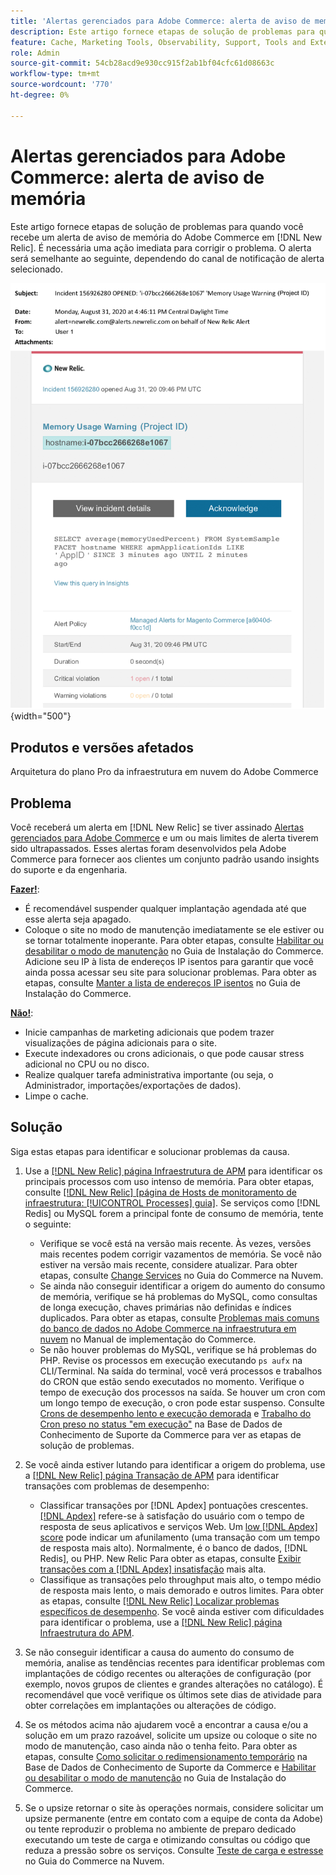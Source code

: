 ```yaml
---
title: 'Alertas gerenciados para Adobe Commerce: alerta de aviso de memória'
description: Este artigo fornece etapas de solução de problemas para quando você recebe um alerta de aviso de memória do Adobe Commerce no [!DNL New Relic]. É necessária uma ação imediata para corrigir o problema.
feature: Cache, Marketing Tools, Observability, Support, Tools and External Services
role: Admin
source-git-commit: 54cb28acd9e930cc915f2ab1bf04cfc61d08663c
workflow-type: tm+mt
source-wordcount: '770'
ht-degree: 0%

---
```


# Alertas gerenciados para Adobe Commerce: alerta de aviso de memória

Este artigo fornece etapas de solução de problemas para quando você recebe um alerta de aviso de memória do Adobe Commerce em [!DNL New Relic]. É necessária uma ação imediata para corrigir o problema. O alerta será semelhante ao seguinte, dependendo do canal de notificação de alerta selecionado.

![aviso de memória](../../assets/managed-alerts/memory-warning-magento-managed.png){width="500"}

## Produtos e versões afetados

Arquitetura do plano Pro da infraestrutura em nuvem do Adobe Commerce

## Problema

Você receberá um alerta em [!DNL New Relic] se tiver assinado [Alertas gerenciados para Adobe Commerce](managed-alerts-for-magento-commerce.md) e um ou mais limites de alerta tiverem sido ultrapassados. Esses alertas foram desenvolvidos pela Adobe Commerce para fornecer aos clientes um conjunto padrão usando insights do suporte e da engenharia.

<u>**Fazer!**</u>:

* É recomendável suspender qualquer implantação agendada até que esse alerta seja apagado.
* Coloque o site no modo de manutenção imediatamente se ele estiver ou se tornar totalmente inoperante. Para obter etapas, consulte [Habilitar ou desabilitar o modo de manutenção](https://experienceleague.adobe.com/pt-br/docs/commerce-operations/installation-guide/tutorials/maintenance-mode) no Guia de Instalação do Commerce. Adicione seu IP à lista de endereços IP isentos para garantir que você ainda possa acessar seu site para solucionar problemas. Para obter as etapas, consulte [Manter a lista de endereços IP isentos](https://experienceleague.adobe.com/pt-br/docs/commerce-operations/installation-guide/tutorials/maintenance-mode#maintain-the-list-of-exempt-ip-addresses) no Guia de Instalação do Commerce.

<u>**Não!**</u>:

* Inicie campanhas de marketing adicionais que podem trazer visualizações de página adicionais para o site.
* Execute indexadores ou crons adicionais, o que pode causar stress adicional no CPU ou no disco.
* Realize qualquer tarefa administrativa importante (ou seja, o Administrador, importações/exportações de dados).
* Limpe o cache.

## Solução

Siga estas etapas para identificar e solucionar problemas da causa.

1. Use a [[!DNL New Relic] página Infraestrutura de APM](https://docs.newrelic.com/docs/infrastructure/infrastructure-ui-pages/infra-hosts-ui-page/) para identificar os principais processos com uso intenso de memória. Para obter etapas, consulte [[!DNL New Relic] [página de Hosts de monitoramento de infraestrutura: [!UICONTROL Processes] guia]](https://docs.newrelic.com/docs/infrastructure/infrastructure-ui-pages/infra-hosts-ui-page/#processes). Se serviços como [!DNL Redis] ou MySQL forem a principal fonte de consumo de memória, tente o seguinte:

   * Verifique se você está na versão mais recente. Às vezes, versões mais recentes podem corrigir vazamentos de memória. Se você não estiver na versão mais recente, considere atualizar. Para obter etapas, consulte [Change Services](https://experienceleague.adobe.com/pt-br/docs/commerce-on-cloud/user-guide/configure/service/services-yaml) no Guia do Commerce na Nuvem.
   * Se ainda não conseguir identificar a origem do aumento do consumo de memória, verifique se há problemas do MySQL, como consultas de longa execução, chaves primárias não definidas e índices duplicados. Para obter as etapas, consulte [Problemas mais comuns do banco de dados no Adobe Commerce na infraestrutura em nuvem](https://experienceleague.adobe.com/docs/commerce-operations/implementation-playbook/best-practices/maintenance/resolve-database-performance-issues.html?lang=pt-BR) no Manual de implementação do Commerce.
   * Se não houver problemas do MySQL, verifique se há problemas do PHP. Revise os processos em execução executando `ps aufx` na CLI/Terminal. Na saída do terminal, você verá processos e trabalhos do CRON que estão sendo executados no momento. Verifique o tempo de execução dos processos na saída. Se houver um cron com um longo tempo de execução, o cron pode estar suspenso. Consulte [Crons de desempenho lento e execução demorada](https://experienceleague.adobe.com/pt-br/docs/commerce-knowledge-base/kb/troubleshooting/miscellaneous/slow-performance-slow-and-long-running-crons) e [Trabalho do Cron preso no status &quot;em execução&quot;](https://experienceleague.adobe.com/pt-br/docs/commerce-knowledge-base/kb/troubleshooting/miscellaneous/cron-job-is-stuck-in-running-status) na Base de Dados de Conhecimento de Suporte da Commerce para ver as etapas de solução de problemas.

1. Se você ainda estiver lutando para identificar a origem do problema, use a [[!DNL New Relic] página Transação de APM](https://docs.newrelic.com/docs/apm/applications-menu/monitoring/transactions-page-find-specific-performance-problems) para identificar transações com problemas de desempenho:

   * Classificar transações por [!DNL Apdex] pontuações crescentes. [[!DNL Apdex]](https://docs.newrelic.com/docs/apm/new-relic-apm/apdex/apdex-measure-user-satisfaction) refere-se à satisfação do usuário com o tempo de resposta de seus aplicativos e serviços Web. Um [low [!DNL Apdex] score](managed-alerts-for-magento-commerce-apdex-warning-alert.md) pode indicar um afunilamento (uma transação com um tempo de resposta mais alto). Normalmente, é o banco de dados, [!DNL Redis], ou PHP. New Relic Para obter as etapas, consulte [Exibir transações com a  [!DNL Apdex] insatisfação](https://docs.newrelic.com/docs/apm/new-relic-apm/apdex/view-your-apdex-score#apdex-dissat) mais alta.
   * Classifique as transações pelo throughput mais alto, o tempo médio de resposta mais lento, o mais demorado e outros limites. Para obter as etapas, consulte [[!DNL New Relic] Localizar problemas específicos de desempenho](https://docs.newrelic.com/docs/apm/applications-menu/monitoring/transactions-page-find-specific-performance-problems). Se você ainda estiver com dificuldades para identificar o problema, use a [[!DNL New Relic] página Infraestrutura do APM](https://docs.newrelic.com/docs/infrastructure/infrastructure-ui-pages/infra-hosts-ui-page/).

1. Se não conseguir identificar a causa do aumento do consumo de memória, analise as tendências recentes para identificar problemas com implantações de código recentes ou alterações de configuração (por exemplo, novos grupos de clientes e grandes alterações no catálogo). É recomendável que você verifique os últimos sete dias de atividade para obter correlações em implantações ou alterações de código.

1. Se os métodos acima não ajudarem você a encontrar a causa e/ou a solução em um prazo razoável, solicite um upsize ou coloque o site no modo de manutenção, caso ainda não o tenha feito. Para obter as etapas, consulte [Como solicitar o redimensionamento temporário](https://experienceleague.adobe.com/pt-br/docs/commerce-knowledge-base/kb/how-to/how-to-request-temporary-magento-upsize) na Base de Dados de Conhecimento de Suporte da Commerce e [Habilitar ou desabilitar o modo de manutenção](https://experienceleague.adobe.com/pt-br/docs/commerce-operations/installation-guide/tutorials/maintenance-mode) no Guia de Instalação do Commerce.

1. Se o upsize retornar o site às operações normais, considere solicitar um upsize permanente (entre em contato com a equipe de conta da Adobe) ou tente reproduzir o problema no ambiente de preparo dedicado executando um teste de carga e otimizando consultas ou código que reduza a pressão sobre os serviços. Consulte [Teste de carga e estresse](https://experienceleague.adobe.com/pt-br/docs/commerce-cloud-service/user-guide/develop/test/staging-and-production#load-and-stress-testing) no Guia do Commerce na Nuvem.
